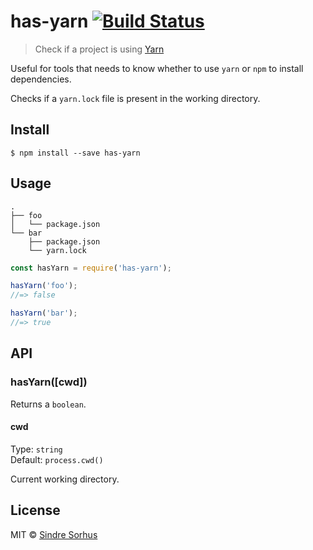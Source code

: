 # has-yarn [![Build Status](https://travis-ci.org/sindresorhus/has-yarn.svg?branch=master)](https://travis-ci.org/sindresorhus/has-yarn)

> Check if a project is using [Yarn](https://yarnpkg.com)

Useful for tools that needs to know whether to use `yarn` or `npm` to install dependencies.

Checks if a `yarn.lock` file is present in the working directory.


## Install

```
$ npm install --save has-yarn
```


## Usage

```
.
├── foo
│   └── package.json
└── bar
    ├── package.json
    └── yarn.lock
```

```js
const hasYarn = require('has-yarn');

hasYarn('foo');
//=> false

hasYarn('bar');
//=> true
```


## API

### hasYarn([cwd])

Returns a `boolean`.

#### cwd

Type: `string`<br>
Default: `process.cwd()`

Current working directory.


## License

MIT © [Sindre Sorhus](https://sindresorhus.com)
